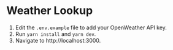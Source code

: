 # Weather Lookup

1. Edit the `.env.example` file to add your OpenWeather API key.
1. Run `yarn install` and `yarn dev`.
1. Navigate to http://localhost:3000.
